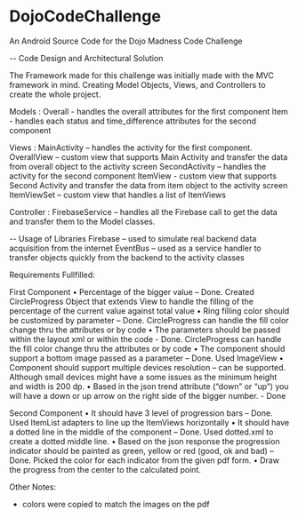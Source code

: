 # DojoCodeChallenge
An Android Source Code for the Dojo Madness Code Challenge

-- Code Design and Architectural Solution

The Framework made for this challenge was initially made with the MVC framework in mind. 
Creating Model Objects, Views, and Controllers to create the whole project. 

Models :
Overall - handles the overall attributes for the first component
Item - handles each status and time_difference attributes for the second component

Views :
MainActivity – handles the activity for the first component. 
OverallView – custom view that supports Main Activity and transfer the data from overall object to the activity screen
SecondActivity – handles the activity for the second component
ItemView - custom view that supports Second Activity and transfer the data from item object to the activity screen
ItemViewSet – custom view that handles a list of ItemViews

Controller :
FirebaseService – handles all the Firebase call to get the data and transfer them to the Model classes. 

-- Usage of Libraries 
Firebase – used to simulate real backend data acquisition from the internet
EventBus – used as a service handler to transfer objects quickly from the backend to the activity classes 


Requirements Fullfilled:

First Component
•	Percentage of the bigger value – Done. Created CircleProgress Object that extends View to handle the filling of the percentage of the current value against total value 
•	Ring filling color should be customized by parameter – Done. CircleProgress can handle the fill color change thru the attributes or by code
•	The parameters should be passed within the layout xml or within the code - Done. CircleProgress can handle the fill color change thru the attributes or by code
•	The component should support a bottom image passed as a parameter – Done. Used ImageView
•	Component should support multiple devices resolution – can be supported. Although small devices might have a some issues as the minimum height and width is 200 dp.
•	Based in the json trend attribute (“down” or “up”) you will have a down or up arrow on the right side of the bigger number. - Done

Second Component
•	It should have 3 level of progression bars – Done. Used ItemList adapters to line up the ItemViews horizontally
•	It should have a dotted line in the middle of the component – Done. Used dotted.xml to create a dotted middle line. 
•	Based on the json response the progression indicator should be painted as green, yellow or red (good, ok and bad) – Done. Picked the color for each indicator from the given pdf form. 
•	Draw the progress from the center to the calculated point.

Other Notes:
-	colors were copied to match the images on the pdf

